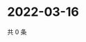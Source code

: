 # 2022-03-16

共 0 条

<!-- BEGIN WEIBO -->
<!-- 最后更新时间 Wed Mar 16 2022 07:15:45 GMT+0800 (China Standard Time) -->

<!-- END WEIBO -->
